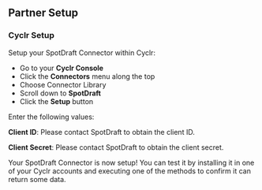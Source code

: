 
## Partner Setup

### Cyclr Setup

Setup your SpotDraft Connector within Cyclr:

*   Go to your **Cyclr Console**
*   Click the **Connectors** menu along the top
*   Choose Connector Library
*   Scroll down to **SpotDraft**
*   Click the **Setup** button

Enter the following values:

**Client ID**: Please contact SpotDraft to obtain the client ID.

**Client Secret**:  Please contact SpotDraft to obtain the client secret.

Your SpotDraft Connector is now setup! You can test it by installing it in one of your Cyclr accounts and executing one of the methods to confirm it can return some data.
